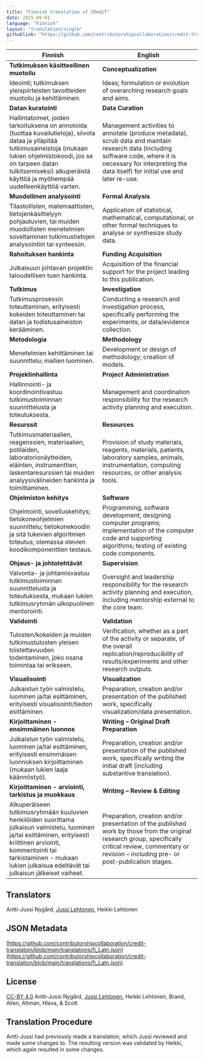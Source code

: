 ```yaml
---
title: "Finnish translation of CRediT"
date: 2025-09-01
language: "Finnish"
layout: "translation/single"
githublink: "https://github.com/contributorshipcollaboration/credit-translation/blob/main/translations/fi_Latn.json"
---
```


| Finnish | English |
| --- | --- |
| **Tutkimuksen käsitteellinen muotoilu** | **Conceptualization** |
| Ideointi; tutkimuksen yleispiirteisten tavoitteiden muotoilu ja kehittäminen. | Ideas; formulation or evolution of overarching research goals and aims. |
| **Datan kuratointi** | **Data Curation** |
| Hallintatoimet, joiden tarkoituksena on annotoida (tuottaa kuvailutietoja), siivota dataa ja ylläpitää tutkimusaineistoja (mukaan lukien ohjelmistokoodi, jos se on tarpeen datan tulkitsemiseksi) alkuperäistä käyttöä ja myöhempää uudelleenkäyttöä varten. | Management activities to annotate (produce metadata), scrub data and maintain research data (including software code, where it is necessary for interpreting the data itself) for initial use and later re-use. |
| **Muodollinen analysointi** | **Formal Analysis** |
| Tilastollisten, matemaattisten, tietojenkäsittelyyn pohjautuvien, tai muiden muodollisten menetelmien soveltaminen tutkimustietojen analysointiin tai synteesiin. | Application of statistical, mathematical, computational, or other formal techniques to analyse or synthesize study data. |
| **Rahoituksen hankinta** | **Funding Acquisition** |
| Julkaisuun johtavan projektin taloudellisen tuen hankinta. | Acquisition of the financial support for the project leading to this publication. |
| **Tutkimus** | **Investigation** |
| Tutkimusprosessin toteuttaminen, erityisesti kokeiden toteuttaminen tai datan ja todistusaineiston kerääminen. | Conducting a research and investigation process, specifically performing the experiments, or data/evidence collection. |
| **Metodologia** | **Methodology** |
| Menetelmien kehittäminen tai suunnittelu; mallien luominen. | Development or design of methodology; creation of models. |
| **Projektinhallinta** | **Project Administration** |
| Hallinnointi- ja koordinointivastuu tutkimustoiminnan suunnittelusta ja toteutuksesta. | Management and coordination responsibility for the research activity planning and execution. |
| **Resurssit** | **Resources** |
| Tutkimusmateriaalien, reagenssien, materiaalien, potilaiden, laboratorionäytteiden, eläinten, instrumenttien, laskentaresurssien tai muiden analyysivälineiden hankinta ja toimittaminen. | Provision of study materials, reagents, materials, patients, laboratory samples, animals, instrumentation, computing resources, or other analysis tools. |
| **Ohjelmiston kehitys** | **Software** |
| Ohjelmointi, sovelluskehitys; tietokoneohjelmien suunnittelu; tietokonekoodin ja sitä tukevien algoritmien toteutus; olemassa olevien koodikomponenttien testaus. | Programming, software development; designing computer programs; implementation of the computer code and supporting algorithms; testing of existing code components. |
| **Ohjaus- ja johtotehtävät** | **Supervision** |
| Valvonta- ja johtamisvastuu tutkimustoiminnan suunnittelusta ja toteutuksesta, mukaan lukien tutkimusryhmän ulkopuolinen mentorointi. | Oversight and leadership responsibility for the research activity planning and execution, including mentorship external to the core team. |
| **Validointi** | **Validation** |
| Tulosten/kokeiden ja muiden tutkimustulosten yleisen toistettavuuden todentaminen, joko osana toimintaa tai erikseen. | Verification, whether as a part of the activity or separate, of the overall replication/reproducibility of results/experiments and other research outputs. |
| **Visualisointi** | **Visualization** |
| Julkaistun työn valmistelu, luominen ja/tai esittäminen, erityisesti visualisointi/tiedon esittäminen. | Preparation, creation and/or presentation of the published work, specifically visualization/data presentation. |
| **Kirjoittaminen - ensimmäinen luonnos** | **Writing – Original Draft Preparation** |
| Julkaistun työn valmistelu, luominen ja/tai esittäminen, erityisesti ensimmäisen luonnoksen kirjoittaminen (mukaan lukien laaja käännöstyö). | Preparation, creation and/or presentation of the published work, specifically writing the initial draft (including substantive translation). |
| **Kirjoittaminen - arviointi, tarkistus ja muokkaus** | **Writing – Review & Editing** |
| Alkuperäiseen tutkimusryhmään kuuluvien henkilöiden suorittama julkaisun valmistelu, luominen ja/tai esittäminen, erityisesti kriittinen arviointi, kommentointi tai tarkistaminen - mukaan lukien julkaisua edeltävät tai julkaisun jälkeiset vaiheet. | Preparation, creation and/or presentation of the published work by those from the original research group, specifically critical review, commentary or revision – including pre- or post-publication stages. |

## Translators

Antti-Jussi  Nygård, [Jussi  Lehtonen](https://orcid.org/0000-0001-5260-1041), Heikki  Lehtonen

## JSON Metadata

[https://github.com/contributorshipcollaboration/credit-translation/blob/main/translations/fi_Latn.json](https://github.com/contributorshipcollaboration/credit-translation/blob/main/translations/fi_Latn.json)

## License

[CC-BY 4.0](https://creativecommons.org/licenses/by/4.0/) Antti-Jussi  Nygård, [Jussi  Lehtonen](https://orcid.org/0000-0001-5260-1041), Heikki  Lehtonen, Brand, Allen, Altman, Hlava, & Scott

## Translation Procedure

Antti-Jussi had previously made a translation, which Jussi reviewed and made some changes to. The resulting version was validated by Heikki, which again resulted in some changes.